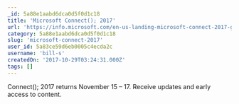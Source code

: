 ```yaml
---
_id: 5a88e1aabd6dca0d5f0d1c18
title: 'Microsoft Connect(); 2017'
url: 'https://info.microsoft.com/en-us-landing-microsoft-connect-2017-get-updates.html?ocid=AID657138_QSG_EML_194559'
category: 5a88e1aabd6dca0d5f0d1c18
slug: 'microsoft-connect-2017'
user_id: 5a83ce59d6eb0005c4ecda2c
username: 'bill-s'
createdOn: '2017-10-29T03:24:31.000Z'
tags: []
---
```


Connect(); 2017 returns November 15 – 17. Receive updates and early access to content. 
